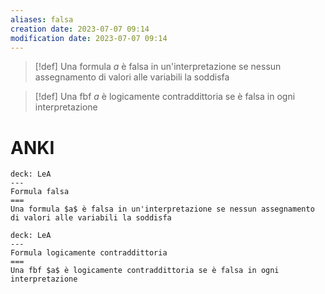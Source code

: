 ```yaml
---
aliases: falsa
creation date: 2023-07-07 09:14
modification date: 2023-07-07 09:14
---
```


> [!def]
> Una formula $a$ è falsa in un'interpretazione se nessun assegnamento di valori alle variabili la soddisfa


>[!def]
>Una fbf $a$ è logicamente contraddittoria se è falsa in ogni interpretazione

# ANKI

```anki
deck: LeA
---
Formula falsa
===
Una formula $a$ è falsa in un'interpretazione se nessun assegnamento di valori alle variabili la soddisfa
```


```anki
deck: LeA
---
Formula logicamente contraddittoria
===
Una fbf $a$ è logicamente contraddittoria se è falsa in ogni interpretazione
```

